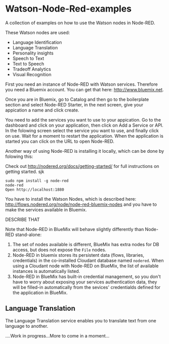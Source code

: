 # Watson-Node-Red-examples

A collection of examples on how to use the Watson nodes in Node-RED.

These Watson nodes are used:

- Language Identification
- Language Translation
- Personality insights
- Speech to Text
- Text to Speech
- Tradeoff Analytics
- Visual Recognition


First you need an instance of Node-RED with Watson services. Therefore you need a Bluemix account. You can get that here: http://www.bluemix.net.

Once you are in Bluemix, go to Catalog and then go to the boilerplate section and select Node-RED Starter, in the next screen, give your appication a name and click create.

You need to add the services you want to use to your appication. Go to the dashboard and click on your application, then click on Add a Service or API. In the folowing screen select the service you want to use, and finally click on use. Wait for a moment to restart the application. When the application is started you can click on the URL to open Node-RED.

Another way of using Node-RED is installing it locally, which can be done by folowing this:

Check out http://nodered.org/docs/getting-started/ for full instructions on getting started.
sjk

    sudo npm install -g node-red
    node-red
    Open http://localhost:1880
    
You have to install the Watson Nodes, which is described here: http://flows.nodered.org/node/node-red-bluemix-nodes
and you have to make the services available in Bluemix.

DESCRIBE THAT

Note that Node-RED in BlueMix will behave slightly differently than Node-RED stand-alone:
 1. The set of nodes available is different, BlueMix has extra nodes for DB access, but does not expose the `File` nodes.
 2. Node-RED in bluemix stores its persistent data (flows, libraries, credentials) in the co-installed Cloudant database named
`nodered`. When using a Cloudant node with Node-RED on BlueMix, the list of available instances is automatically listed.
 3. Node-RED in BlueMix has built-in credential management, so you don't have to worry about exposing your services authentication data, they will be filled-in automatically from the sevices' credentialds defined for the application in BlueMix.

## Language Translation

The Language Translation service enables you to translate text from one language to another.




....Work in progress...More to come in a moment...

